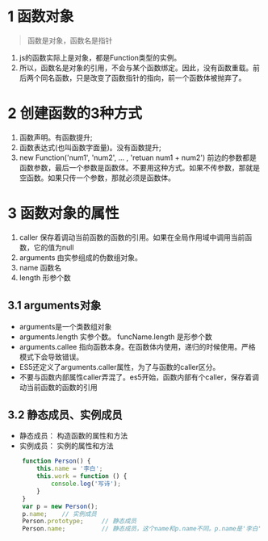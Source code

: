 # 1 函数对象
> 函数是对象，函数名是指针

1. js的函数实际上是对象，都是Function类型的实例。
2. 所以，函数名是对象的引用，不会与某个函数绑定。因此，没有函数重载。前后两个同名函数，只是改变了函数指针的指向，前一个函数体被抛弃了。
 
# 2 创建函数的3种方式
1. 函数声明。有函数提升; 
2. 函数表达式(也叫函数字面量)。没有函数提升;
3. new Function('num1', 'num2', ... , 'retuan num1 + num2') 前边的参数都是函数参数，最后一个参数是函数体。不要用这种方式。如果不传参数，那就是空函数。如果只传一个参数，那就必须是函数体。

# 3 函数对象的属性
1. caller     保存着调动当前函数的函数的引用。如果在全局作用域中调用当前函数，它的值为null
2. arguments  由实参组成的伪数组对象。
3. name       函数名      
4. length     形参个数    

## 3.1 arguments对象
- arguments是一个类数组对象
- arguments.length 实参个数。  funcName.length 是形参个数
- arguments.callee 指向函数本身。在函数体内使用，递归的时候使用。严格模式下会导致错误。
- ES5还定义了arguments.caller属性，为了与函数的caller区分。
- 不要与函数内部属性caller弄混了。es5开始，函数内部有个caller，保存着调动当前函数的函数的引用

## 3.2 静态成员、实例成员
 
- 静态成员：   构造函数的属性和方法
- 实例成员：   实例的属性和方法

```javascript
    function Person() {
        this.name = '李白';
        this.work = function () {
            console.log('写诗');
        }
    }
    var p = new Person();
    p.name;    // 实例成员
    Person.prototype;     // 静态成员
    Person.name;          // 静态成员，这个name和p.name不同。p.name是'李白'；Person.name是'Person'
```

